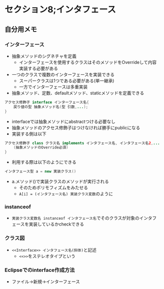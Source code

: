 # セクション8;インタフェース

## 自分用メモ
### インターフェース
- 抽象メソッドのシグネチャを定義
    - インターフェースを使用するクラスはそのメソッドをOverrideして内容実装する必要がある
- 一つのクラスで複数のインターフェースを実装できる
    - スーパークラスは1つである必要がある(単一継承)
    - 一方でインターフェースは多重実装
- 抽象メソッド、定数、defaultメソッド、staticメソッドを定義できる
```java
アクセス修飾子 interface インターフェース名{
    戻り値の型 抽象メソッド名(型 引数,...);
}
```
- interfaceでは抽象メソッドにabstractつける必要なし
- 抽象メソッドのアクセス修飾子はつけなければ勝手にpublicになる
- 実装する側は以下
```java
アクセス修飾子 class クラス名 implements インタフェース名, インタフェース名2,...{
    (抽象メソッドのOverride必須)
}
```
- 利用する際は以下のようにできる
```java
インタフェース型 a = new 実装クラス()
```

- a.メソッド()で実装クラスのメソッドが実行される
    - そのためポリモフィズムをみたせる
    - `A[i] = (インタフェース名) 実装クラス変数`のように
### instanceof
- `実装クラス変数名 instanceof インタフェース名`でそのクラスが対象のインタフェースを実装しているかcheckできる

### クラス図
- `<<Interface>> インタフェース名(斜体)`と記述
    - `<<>>`をステレオタイプという

### Eclipseでのinterface作成方法
- ファイル->新規->インターフェース